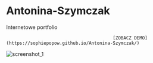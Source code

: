 # Antonina-Szymczak
Internetowe portfolio

                                            [ZOBACZ DEMO](https://sophiepopow.github.io/Antonina-Szymczak/)
![screenshot_1](https://user-images.githubusercontent.com/24496666/42838099-2496e7b6-8a00-11e8-9a8e-66c101fa6589.png)
